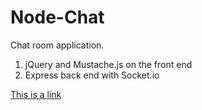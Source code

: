 # Node-Chat

Chat room application.

1. jQuery and Mustache.js on the front end
2. Express back end with Socket.io

[This is a link](https://node-chatt.herokuapp.com/)

